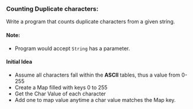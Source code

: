 ### Counting Duplicate characters: 
Write a program that counts duplicate characters from a given string.

#### Note:

* Program would accept `String` has a parameter.

#### Initial Idea

* Assume all characters fall within the **ASCII** tables, thus a value from 0-255
* Create a Map filled with keys 0 to 255
* Get the Char Value of each character 
* Add one to map value anytime a char value matches the Map key.
